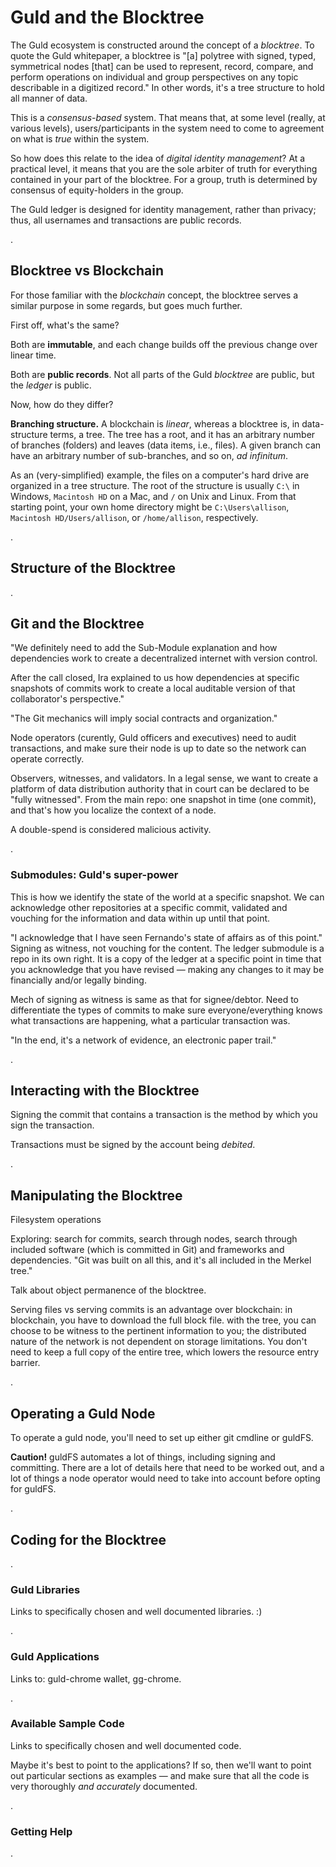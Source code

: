 # Guld and the Blocktree

The Guld ecosystem is constructed around the concept of  a _blocktree_. To quote the Guld whitepaper, a blocktree is "[a] polytree with signed, typed, symmetrical nodes [that] can be used to represent, record, compare, and perform operations on individual and group perspectives on any topic describable in a digitized record." In other words, it's a tree structure to hold all manner of data.

This is a _consensus-based_ system. That means that, at some level (really, at various levels), users/participants in the system need to come to agreement on what is _true_ within the system.

So how does this relate to the idea of _digital identity management_? At a practical level, it means that you are the sole arbiter of truth for everything contained in your part of the blocktree. For a group, truth is determined by consensus of equity-holders in the group.

The Guld ledger is designed for identity management, rather than privacy; thus, all usernames and transactions are public records.

.

## Blocktree vs Blockchain

For those familiar with the _blockchain_ concept, the blocktree serves a similar purpose in some regards, but goes much further.

First off, what's the same?

Both are **immutable**, and each change builds off the previous change over linear time.

Both are **public records**. Not all parts of the Guld _blocktree_ are public, but the _ledger_ is public.

Now, how do they differ?

**Branching structure.** A blockchain is _linear_, whereas a blocktree is, in data-structure terms, a tree. The tree has a root, and it has an arbitrary number of branches (folders) and leaves (data items, i.e., files). A given branch can have an arbitrary number of sub-branches, and so on, _ad infinitum_.

As an (very-simplified) example, the files on a computer's hard drive are organized in a tree structure. The root of the structure is usually `C:\` in Windows, `Macintosh HD` on a Mac, and `/` on Unix and Linux. From that starting point, your own home directory might be `C:\Users\allison`, `Macintosh HD/Users/allison`, or `/home/allison`, respectively.

.

## Structure of the Blocktree

.

## Git and the Blocktree

"We definitely need to add the Sub-Module explanation and how dependencies work to create a decentralized internet with version control.

After the call closed, Ira explained to us how dependencies at specific snapshots of commits work to create a local auditable version of that collaborator's perspective."

"The Git mechanics will imply social contracts and organization."

Node operators (curently, Guld officers and executives) need to audit transactions, and make sure their node is up to date so the network can operate correctly.

Observers, witnesses, and validators. In a legal sense, we want to create a platform of data distribution authority that in court can be declared to be "fully witnessed". From the main repo: one snapshot in time (one commit), and that's how you localize the context of a node.

A double-spend is considered malicious activity.

.

### Submodules: Guld's super-power

This is how we identify the state of the world at a specific snapshot. We can acknowledge other repositories at a specific commit, validated and vouching for the information and data within up until that point.

"I acknowledge that I have seen Fernando's state of affairs as of this point." Signing as witness, not vouching for the content. The ledger submodule is a repo in its own right. It is a copy of the ledger at a specific point in time that you acknowledge that you have revised — making any changes to it may be financially and/or legally binding.

Mech of signing as witness is same as that for signee/debtor. Need to differentiate the types of commits to make sure everyone/everything knows what transactions are happening, what a particular transaction was.

"In the end, it's a network of evidence, an electronic paper trail."

.

## Interacting with the Blocktree

Signing the commit that contains a transaction is the method by which you sign the transaction.

Transactions must be signed by the account being _debited_.

.

## Manipulating the Blocktree

Filesystem operations

Exploring: search for commits, search through nodes, search through included software (which is committed in Git) and frameworks and dependencies. "Git was built on all this, and it's all included in the Merkel tree."

Talk about object permanence of the blocktree.

Serving files vs serving commits is an advantage over blockchain: in blockchain, you have to download the full block file. with the tree, you can choose to be witness to the pertinent information to you; the distributed nature of the network is not dependent on storage limitations. You don't need to keep a full copy of the entire tree, which lowers the resource entry barrier.

.

## Operating a Guld Node

To operate a guld node, you'll need to set up either git cmdline or guldFS.

**Caution!** guldFS automates a lot of things, including signing and committing. There are a lot of details here that need to be worked out, and a lot of things a node operator would need to take into account before opting for guldFS.

.

## Coding for the Blocktree

.

### Guld Libraries

Links to specifically chosen and well documented libraries. :)

.

### Guld Applications

Links to: guld-chrome wallet, gg-chrome.

.

### Available Sample Code

Links to specifically chosen and well documented code.

Maybe it's best to point to the applications? If so, then we'll want to point out particular sections as examples — and make sure that all the code is very thoroughly _and accurately_ documented.

.

### Getting Help

.
